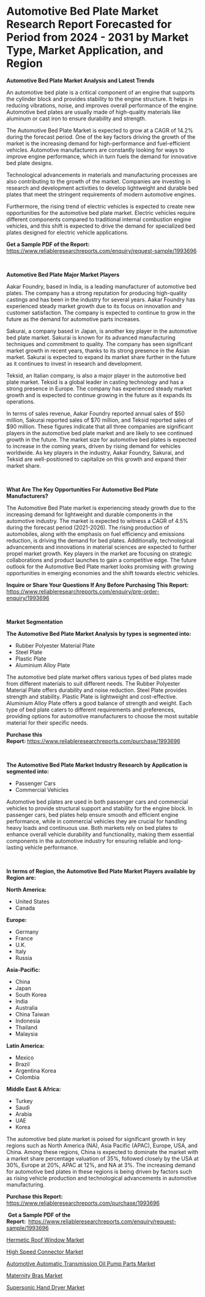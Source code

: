 <p><h1>Automotive Bed Plate Market Research Report Forecasted for Period from 2024 -  2031 by Market Type, Market Application, and Region</h1></p><p><strong>Automotive Bed Plate Market Analysis and Latest Trends</strong></p>
<p><p>An automotive bed plate is a critical component of an engine that supports the cylinder block and provides stability to the engine structure. It helps in reducing vibrations, noise, and improves overall performance of the engine. Automotive bed plates are usually made of high-quality materials like aluminum or cast iron to ensure durability and strength.</p><p>The Automotive Bed Plate Market is expected to grow at a CAGR of 14.2% during the forecast period. One of the key factors driving the growth of the market is the increasing demand for high-performance and fuel-efficient vehicles. Automotive manufacturers are constantly looking for ways to improve engine performance, which in turn fuels the demand for innovative bed plate designs.</p><p>Technological advancements in materials and manufacturing processes are also contributing to the growth of the market. Companies are investing in research and development activities to develop lightweight and durable bed plates that meet the stringent requirements of modern automotive engines.</p><p>Furthermore, the rising trend of electric vehicles is expected to create new opportunities for the automotive bed plate market. Electric vehicles require different components compared to traditional internal combustion engine vehicles, and this shift is expected to drive the demand for specialized bed plates designed for electric vehicle applications.</p></p>
<p><strong>Get a Sample PDF of the Report:&nbsp;</strong> <a href="https://www.reliableresearchreports.com/enquiry/request-sample/1993696">https://www.reliableresearchreports.com/enquiry/request-sample/1993696</a></p>
<p>&nbsp;</p>
<p><strong>Automotive Bed Plate Major Market Players</strong></p>
<p><p>Aakar Foundry, based in India, is a leading manufacturer of automotive bed plates. The company has a strong reputation for producing high-quality castings and has been in the industry for several years. Aakar Foundry has experienced steady market growth due to its focus on innovation and customer satisfaction. The company is expected to continue to grow in the future as the demand for automotive parts increases.</p><p>Sakurai, a company based in Japan, is another key player in the automotive bed plate market. Sakurai is known for its advanced manufacturing techniques and commitment to quality. The company has seen significant market growth in recent years, thanks to its strong presence in the Asian market. Sakurai is expected to expand its market share further in the future as it continues to invest in research and development.</p><p>Teksid, an Italian company, is also a major player in the automotive bed plate market. Teksid is a global leader in casting technology and has a strong presence in Europe. The company has experienced steady market growth and is expected to continue growing in the future as it expands its operations.</p><p>In terms of sales revenue, Aakar Foundry reported annual sales of $50 million, Sakurai reported sales of $70 million, and Teksid reported sales of $90 million. These figures indicate that all three companies are significant players in the automotive bed plate market and are likely to see continued growth in the future. The market size for automotive bed plates is expected to increase in the coming years, driven by rising demand for vehicles worldwide. As key players in the industry, Aakar Foundry, Sakurai, and Teksid are well-positioned to capitalize on this growth and expand their market share.</p></p>
<p>&nbsp;</p>
<p><strong>What Are The Key Opportunities For Automotive Bed Plate Manufacturers?</strong></p>
<p><p>The Automotive Bed Plate market is experiencing steady growth due to the increasing demand for lightweight and durable components in the automotive industry. The market is expected to witness a CAGR of 4.5% during the forecast period (2021-2026). The rising production of automobiles, along with the emphasis on fuel efficiency and emissions reduction, is driving the demand for bed plates. Additionally, technological advancements and innovations in material sciences are expected to further propel market growth. Key players in the market are focusing on strategic collaborations and product launches to gain a competitive edge. The future outlook for the Automotive Bed Plate market looks promising with growing opportunities in emerging economies and the shift towards electric vehicles.</p></p>
<p><strong>Inquire or Share Your Questions If Any Before Purchasing This Report:</strong> <a href="https://www.reliableresearchreports.com/enquiry/pre-order-enquiry/1993696">https://www.reliableresearchreports.com/enquiry/pre-order-enquiry/1993696</a></p>
<p>&nbsp;</p>
<p><strong>Market Segmentation</strong></p>
<p><strong>The Automotive Bed Plate Market Analysis by types is segmented into:</strong></p>
<p><ul><li>Rubber Polyester Material Plate</li><li>Steel Plate</li><li>Plastic Plate</li><li>Aluminium Alloy Plate</li></ul></p>
<p><p>The automotive bed plate market offers various types of bed plates made from different materials to suit different needs. The Rubber Polyester Material Plate offers durability and noise reduction. Steel Plate provides strength and stability. Plastic Plate is lightweight and cost-effective. Aluminium Alloy Plate offers a good balance of strength and weight. Each type of bed plate caters to different requirements and preferences, providing options for automotive manufacturers to choose the most suitable material for their specific needs.</p></p>
<p><strong>Purchase this Report:&nbsp;</strong><a href="https://www.reliableresearchreports.com/purchase/1993696">https://www.reliableresearchreports.com/purchase/1993696</a></p>
<p>&nbsp;</p>
<p><strong>The Automotive Bed Plate Market Industry Research by Application is segmented into:</strong></p>
<p><ul><li>Passenger Cars</li><li>Commercial Vehicles</li></ul></p>
<p><p>Automotive bed plates are used in both passenger cars and commercial vehicles to provide structural support and stability for the engine block. In passenger cars, bed plates help ensure smooth and efficient engine performance, while in commercial vehicles they are crucial for handling heavy loads and continuous use. Both markets rely on bed plates to enhance overall vehicle durability and functionality, making them essential components in the automotive industry for ensuring reliable and long-lasting vehicle performance.</p></p>
<p>&nbsp;</p>
<p><strong>In terms of Region, the Automotive Bed Plate Market Players available by Region are:</strong></p>
<p>
    <p> <strong> North America: </strong>
        <ul>
            <li>United States</li>
            <li>Canada</li>
        </ul>
        </p> 
    <p> <strong> Europe: </strong>
        <ul>
            <li>Germany</li>
            <li>France</li>
            <li>U.K.</li>
            <li>Italy</li>
            <li>Russia</li>
        </ul>
        </p> 
    <p> <strong> Asia-Pacific: </strong>
        <ul>
            <li>China</li>
            <li>Japan</li>
            <li>South Korea</li>
            <li>India</li>
            <li>Australia</li>
            <li>China Taiwan</li>
            <li>Indonesia</li>
            <li>Thailand</li>
            <li>Malaysia</li>
        </ul>
        </p> 
    <p> <strong> Latin America: </strong>
        <ul>
            <li>Mexico</li>
            <li>Brazil</li>
            <li>Argentina Korea</li>
            <li>Colombia</li>
        </ul>
        </p> 
    <p> <strong> Middle East & Africa: </strong>
        <ul>
            <li>Turkey</li>
            <li>Saudi</li>
            <li>Arabia</li>
            <li>UAE</li>
            <li>Korea</li>
        </ul>
    </p>
    </p>
<p><p>The automotive bed plate market is poised for significant growth in key regions such as North America (NA), Asia Pacific (APAC), Europe, USA, and China. Among these regions, China is expected to dominate the market with a market share percentage valuation of 35%, followed closely by the USA at 30%, Europe at 20%, APAC at 12%, and NA at 3%. The increasing demand for automotive bed plates in these regions is being driven by factors such as rising vehicle production and technological advancements in automotive manufacturing.</p></p>
<p><strong>Purchase this Report: </strong><a href="https://www.reliableresearchreports.com/purchase/1993696">https://www.reliableresearchreports.com/purchase/1993696</a></p>
<p>&nbsp;<strong>Get a Sample PDF of the Report:&nbsp;&nbsp;</strong><a href="https://www.reliableresearchreports.com/enquiry/request-sample/1993696">https://www.reliableresearchreports.com/enquiry/request-sample/1993696</a></p>
<p><strong></strong></p>
<p><p><a href="https://thundering-castanet-c65.notion.site/Decoding-the-Hermetic-Roof-Window-Market-A-Deep-Dive-into-the-Latest-Market-Trends-Market-Segmenta-157a309d665841ceb97ac0bd50b22218">Hermetic Roof Window Market</a></p><p><a href="https://view.publitas.com/reportprime-1/high-speed-connector-market-size-and-growth-market-segmentation-regional-and-country-breakdowns-and-market-trends-for-period-from-2024-2031/">High Speed Connector Market</a></p><p><a href="https://github.com/juniordelafrance/Market-Research-Report-List-2/blob/main/automotive-automatic-transmission-oil-pump-parts-market.md">Automotive Automatic Transmission Oil Pump Parts Market</a></p><p><a href="https://view.publitas.com/reportprime-1/maternity-bras-market-size-2024-2031-global-industrial-analysis-key-geographical-regions-market-share-top-key-players-product-types-and-forecast-research-report/">Maternity Bras Market</a></p><p><a href="https://bubble-tree-ea4.notion.site/Supersonic-Hand-Dryer-Market-Offers-Provide-Insightful-Data-for-the-Time-Period-from-2024-to-2031-an-fbac684544f9407eac7d5ae355cf4924">Supersonic Hand Dryer Market</a></p></p>